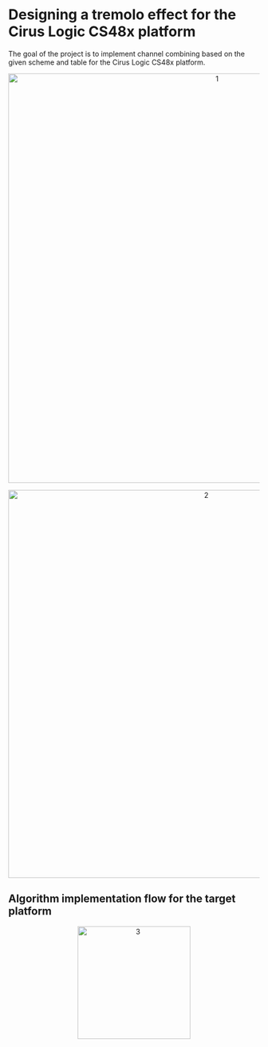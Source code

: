 # Designing a tremolo effect for the Cirus Logic CS48x platform

The goal of the project is to implement channel combining based on the given scheme and table for the Cirus Logic CS48x platform.
<p align="center">
  <img width="821" alt="1" src="https://github.com/BaneTrifa/Tremolo_Effect_on_DSP_Cirus_Logic_CS4xx/assets/88882867/fdacc33e-81c2-4552-aae4-93cb44da4877">
</p>
<p align="center">
  <img width="778" alt="2" src="https://github.com/BaneTrifa/Tremolo_Effect_on_DSP_Cirus_Logic_CS4xx/assets/88882867/39b024de-cae4-4702-b0a6-dda586394b25">
</p>

## Algorithm implementation flow for the target platform
<p align="center">
  <img width="226" alt="3" src="https://github.com/BaneTrifa/Tremolo_Effect_on_DSP_Cirus_Logic_CS4xx/assets/88882867/87b587a0-0c70-410c-b2d6-a0513580655a">
</p>
